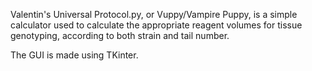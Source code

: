 Valentin's Universal Protocol.py, or Vuppy/Vampire Puppy, is a simple calculator used to
calculate the appropriate reagent volumes for tissue genotyping, according to both strain 
and tail number.

The GUI is made using TKinter.
